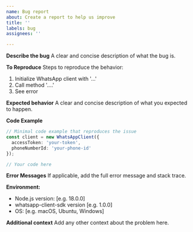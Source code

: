 ```yaml
---
name: Bug report
about: Create a report to help us improve
title: ''
labels: bug
assignees: ''

---
```


**Describe the bug**
A clear and concise description of what the bug is.

**To Reproduce**
Steps to reproduce the behavior:
1. Initialize WhatsApp client with '...'
2. Call method '....'
3. See error

**Expected behavior**
A clear and concise description of what you expected to happen.

**Code Example**
```typescript
// Minimal code example that reproduces the issue
const client = new WhatsAppClient({
  accessToken: 'your-token',
  phoneNumberId: 'your-phone-id'
});

// Your code here
```

**Error Messages**
If applicable, add the full error message and stack trace.

**Environment:**
 - Node.js version: [e.g. 18.0.0]
 - whatsapp-client-sdk version [e.g. 1.0.0]
 - OS: [e.g. macOS, Ubuntu, Windows]

**Additional context**
Add any other context about the problem here.